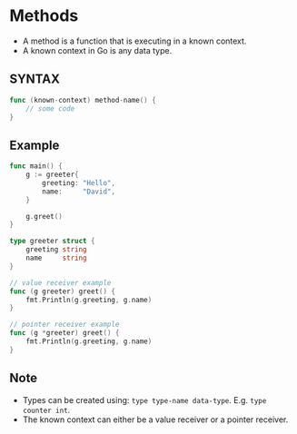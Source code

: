 # Methods

- A method is a function that is executing in a known context.
- A known context in Go is any data type.

## SYNTAX

```go
func (known-context) method-name() {
    // some code
}
```

## Example

```go
func main() {
	g := greeter{
		greeting: "Hello",
		name:     "David",
	}

	g.greet()
}

type greeter struct {
	greeting string
	name     string
}

// value receiver example
func (g greeter) greet() {
	fmt.Println(g.greeting, g.name)
}

// pointer receiver example
func (g *greeter) greet() {
	fmt.Println(g.greeting, g.name)
}
```

## Note

- Types can be created using: `type type-name data-type`. E.g. `type counter int`.
- The known context can either be a value receiver or a pointer receiver.
